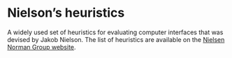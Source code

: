 # Nielson’s heuristics

A widely used set of heuristics for evaluating computer interfaces that was devised by Jakob Nielson.
The list of heuristics are available on the [Nielsen Norman Group website](https://www.nngroup.com/articles/ten-usability-heuristics/).
